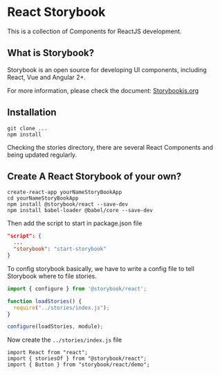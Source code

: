 # React Storybook

This is a collection of Components for ReactJS development.

## What is Storybook?
Storybook is an open source for developing UI components, including React, Vue and Angular 2+. 

For more information, please check the document: [Storybookjs.org](https://storybook.js.org/docs/basics/introduction/)

## Installation

```
git clone ...
npm install 
```

Checking the stories directory, there are several React Components and being updated regularly.

## Create A React Storybook of your own?

```
create-react-app yourNameStoryBookApp
cd yourNameStoryBookApp
npm install @storybook/react --save-dev
npm install babel-loader @babel/core --save-dev
```
Then add the script to start in package.json file

```JSON
"script": {
  ...
  "storybook": "start-storybook"
}
```
To config storybook basically, we have to write a config file to tell Storybook where to file stories.

```JavaScript
import { configure } from '@storybook/react';

function loadStories() {
  require("../stories/index.js");
}

configure(loadStories, module);
```
Now create the `../stories/index.js` file

```JSX
import React from "react";
import { storiesOf } from "@storybook/react";
import { Button } from "storybook/react/demo";


```